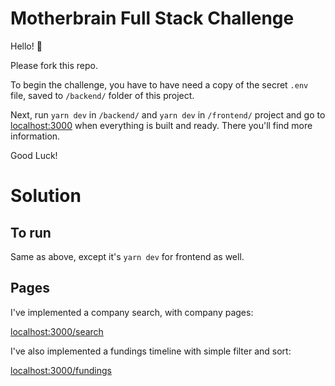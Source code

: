 # Motherbrain Full Stack Challenge

Hello! :wave:

Please fork this repo.

To begin the challenge, you have to have need a copy of the secret `.env` file, saved to `/backend/` folder of this project.

Next, run `yarn dev` in `/backend/` and `yarn dev` in `/frontend/` project and go to
[localhost:3000](http://localhost:3000) when everything is built and ready.
There you'll find more information.

Good Luck!

# Solution

## To run
Same as above, except it's `yarn dev` for frontend as well. 

## Pages
I've implemented a company search, with company pages: 

[localhost:3000/search](http://localhost:3000/search)

I've also implemented a fundings timeline with simple filter and sort:

[localhost:3000/fundings](http://localhost:3000/fundings)
